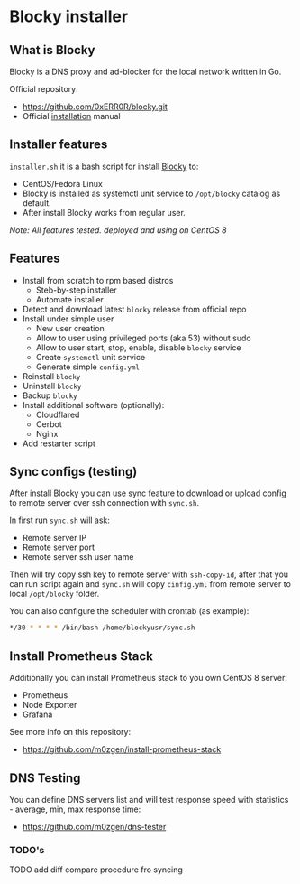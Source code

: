 # Blocky installer

## What is Blocky

Blocky is a DNS proxy and ad-blocker for the local network written in Go.

Official repository:
* https://github.com/0xERR0R/blocky.git
* Official [installation](https://0xerr0r.github.io/blocky/installation/) manual

## Installer features

`installer.sh` it is a bash script for install [Blocky](https://github.com/0xERR0R/blocky.git) to:

* CentOS/Fedora Linux
* Blocky is installed as systemctl unit service to `/opt/blocky` catalog as default. 
* After install Blocky works from regular user.

_Note: All features tested. deployed and using on CentOS 8_

## Features

* Install from scratch to rpm based distros
  * Steb-by-step installer
  * Automate installer
* Detect and download latest `blocky` release from official repo
* Install under simple user
  * New user creation
  * Allow to user using privileged ports (aka 53) without sudo
  * Allow to user start, stop, enable, disable `blocky` service
  * Create `systemctl` unit service
  * Generate simple `config.yml`
* Reinstall `blocky`
* Uninstall `blocky`
* Backup `blocky`
* Install additional software (optionally):
  * Cloudflared
  * Cerbot
  * Nginx
* Add restarter script

## Sync configs (testing)

After install Blocky you can use sync feature to download or upload config to remote server over ssh connection with `sync.sh`.

In first run `sync.sh` will ask:
* Remote server IP
* Remote server port
* Remote server ssh user name

Then will try copy ssh key to remote server with `ssh-copy-id`, after that you can run script again and `sync.sh` will copy `cinfig.yml` from remote server to local `/opt/blocky` folder.

You can also configure the scheduler with crontab (as example):
```bash
*/30 * * * * /bin/bash /home/blockyusr/sync.sh
```

## Install Prometheus Stack

Additionally you can install Prometheus stack to you own CentOS 8 server:

* Prometheus
* Node Exporter
* Grafana

See more info on this repository:
* https://github.com/m0zgen/install-prometheus-stack 

## DNS Testing

You can define DNS servers list and will test response speed with statistics - average, min, max response time:
* https://github.com/m0zgen/dns-tester 

### TODO's
TODO add diff compare procedure fro syncing